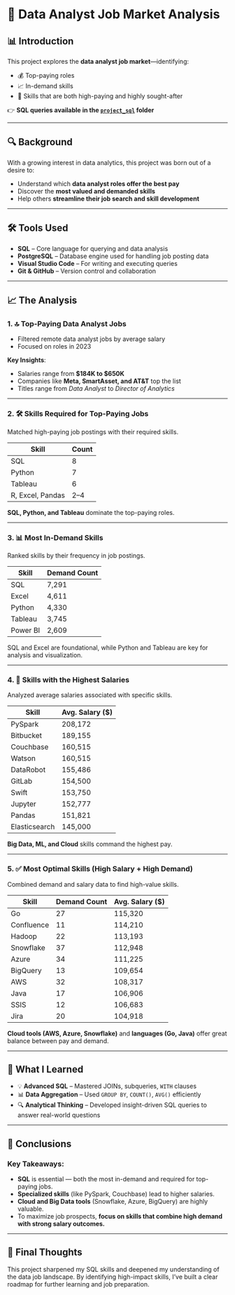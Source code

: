 # 💼 Data Analyst Job Market Analysis

## 📊 Introduction
This project explores the **data analyst job market**—identifying:
- 💰 Top-paying roles  
- 📈 In-demand skills  
- 🎯 Skills that are both high-paying and highly sought-after  

👉 **SQL queries available in the [`project_sql`](./project_sql) folder**

---

## 🔍 Background
With a growing interest in data analytics, this project was born out of a desire to:
- Understand which **data analyst roles offer the best pay**
- Discover the **most valued and demanded skills**
- Help others **streamline their job search and skill development**

---

## 🛠 Tools Used
- **SQL** – Core language for querying and data analysis  
- **PostgreSQL** – Database engine used for handling job posting data  
- **Visual Studio Code** – For writing and executing queries  
- **Git & GitHub** – Version control and collaboration  

---

## 📈 The Analysis

### 1. 🔝 Top-Paying Data Analyst Jobs
- Filtered remote data analyst jobs by average salary
- Focused on roles in 2023

**Key Insights**:
- Salaries range from **$184K to $650K**
- Companies like **Meta, SmartAsset, and AT&T** top the list
- Titles range from *Data Analyst* to *Director of Analytics*

---

### 2. 🛠 Skills Required for Top-Paying Jobs
Matched high-paying job postings with their required skills.

| Skill     | Count |
|-----------|-------|
| SQL       | 8     |
| Python    | 7     |
| Tableau   | 6     |
| R, Excel, Pandas | 2–4 |

**SQL, Python, and Tableau** dominate the top-paying roles.

---

### 3. 📊 Most In-Demand Skills
Ranked skills by their frequency in job postings.

| Skill     | Demand Count |
|-----------|---------------|
| SQL       | 7,291         |
| Excel     | 4,611         |
| Python    | 4,330         |
| Tableau   | 3,745         |
| Power BI  | 2,609         |

SQL and Excel are foundational, while Python and Tableau are key for analysis and visualization.

---

### 4. 💸 Skills with the Highest Salaries
Analyzed average salaries associated with specific skills.

| Skill        | Avg. Salary ($) |
|--------------|-----------------|
| PySpark      | 208,172         |
| Bitbucket    | 189,155         |
| Couchbase    | 160,515         |
| Watson       | 160,515         |
| DataRobot    | 155,486         |
| GitLab       | 154,500         |
| Swift        | 153,750         |
| Jupyter      | 152,777         |
| Pandas       | 151,821         |
| Elasticsearch| 145,000         |

**Big Data, ML, and Cloud** skills command the highest pay.

---

### 5. ✅ Most Optimal Skills (High Salary + High Demand)
Combined demand and salary data to find high-value skills.

| Skill        | Demand Count | Avg. Salary ($) |
|--------------|--------------|-----------------|
| Go           | 27           | 115,320         |
| Confluence   | 11           | 114,210         |
| Hadoop       | 22           | 113,193         |
| Snowflake    | 37           | 112,948         |
| Azure        | 34           | 111,225         |
| BigQuery     | 13           | 109,654         |
| AWS          | 32           | 108,317         |
| Java         | 17           | 106,906         |
| SSIS         | 12           | 106,683         |
| Jira         | 20           | 104,918         |

**Cloud tools (AWS, Azure, Snowflake)** and **languages (Go, Java)** offer great balance between pay and demand.

---

## 🧠 What I Learned

- 💡 **Advanced SQL** – Mastered JOINs, subqueries, `WITH` clauses  
- 📊 **Data Aggregation** – Used `GROUP BY`, `COUNT()`, `AVG()` efficiently  
- 🔍 **Analytical Thinking** – Developed insight-driven SQL queries to answer real-world questions

---

## 🧾 Conclusions

### Key Takeaways:
- **SQL** is essential — both the most in-demand and required for top-paying jobs.
- **Specialized skills** (like PySpark, Couchbase) lead to higher salaries.
- **Cloud and Big Data tools** (Snowflake, Azure, BigQuery) are highly valuable.
- To maximize job prospects, **focus on skills that combine high demand with strong salary outcomes.**

---

## 🧠 Final Thoughts
This project sharpened my SQL skills and deepened my understanding of the data job landscape. By identifying high-impact skills, I’ve built a clear roadmap for further learning and job preparation.

